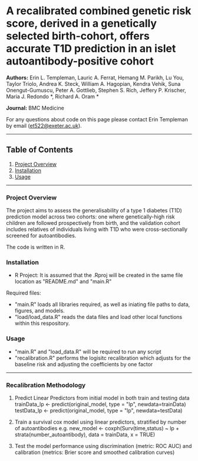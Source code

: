 # A recalibrated combined genetic risk score, derived in a genetically selected birth-cohort, offers accurate T1D prediction in an islet autoantibody-positive cohort

**Authors:**  Erin L. Templeman, Lauric A. Ferrat, Hemang M. Parikh, Lu You, Taylor Triolo, Andrea K. Steck, William A. Hagopian, Kendra Vehik, Suna Onengut-Gumuscu, Peter A. Gottlieb, Stephen S. Rich, Jeffery P. Krischer, Maria J. Redondo *, Richard A. Oram * 

**Journal:** BMC Medicine

For any questions about code on this page please contact Erin Templeman by email (et522@exeter.ac.uk).

---
## Table of Contents
1. [Project Overview](#project-overview)
2. [Installation](#installation)
3. [Usage](#usage)
---
### Project Overview
The project aims to assess the generalisability of a type 1 diabetes (T1D) prediction model across two cohorts: one where genetically-high risk children are followed prospectively from birth, and the validation cohort includes relatives of individuals living with T1D who were cross-sectionally screened for autoantibodies. 

The code is written in R. 

### Installation
- R Project: It is assumed that the .Rproj will be created in the same file location as "README.md" and "main.R"

Required files:
- "main.R" loads all libraries required, as well as iniating file paths to data, figures, and models.
- "load/load_data.R" reads the data files and load other local functions within this respository.

### Usage
- "main.R" and "load_data.R" will be required to run any script
- "recalibration.R" performs the logisitc recalibration which adjusts for the baseline risk and adjusting the coefficients by one factor
---

### Recalibration Methodology
1. Predict Linear Predictors from initial model in both train and testing data
trainData_lp <- predict(original_model, type = "lp", newdata=trainData)
testData_lp <- predict(original_model, type = "lp", newdata=testData)

2. Train a survival cox model using linear predictors, stratified by number of autoantibodies
e.g. new_model <- coxph(Surv(time,status) ~ lp + strata(number_autoantibody), data = trainData, x = TRUE)

3. Test the model performance using discrimination (metric: ROC AUC) and calibration (metrics: Brier score and smoothed calibration curves)

